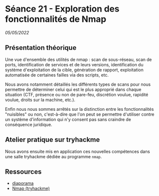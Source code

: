 # Séance 21 - Exploration des fonctionnalités de Nmap
*05/05/2022*

## Présentation théorique
Une vue d'ensemble des utilités de nmap : scan de sous-réseau, scan de ports, identification de services et de leurs versions, identification du système d'exploitation de la cible, génération de rapport, exploitation automatisée de certaines failles via des scripts, etc.

Nous avons notamment détaillés les différents types de scans pour nous permettre de déterminer celui qui est le plus approprié dans chaque situation (CTF, présence ou non de pare-feu, discrétion voulue, rapidité voulue, droits sur la machine, etc.).

Enfin nous nous sommes arrêtés sur la distinction entre les fonctionnalités "nuisibles" ou non, c'est-à-dire que l'on peut se permettre d'utiliser contre un système d'information qui n'y consent pas sans craindre de conséquence juridique.

## Atelier pratique sur tryhackme
Nous avons ensuite mis en application ces nouvelles compétences dans une salle tryhackme dédiée au programme `nmap`.

## Ressources
- [diaporama](https://docs.google.com/presentation/d/1ny1VNSqn2z2_wXUdiKO0tga6KgzJkY2G/edit?usp=sharing&ouid=102455024716243198965&rtpof=true&sd=true)
- [Nmap (tryhackme)](https://tryhackme.com/room/furthernmap)